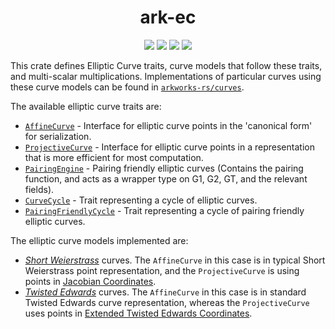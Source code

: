 <h1 align="center">ark-ec</h1>
<p align="center">
    <img src="https://github.com/arkworks-rs/algebra/workflows/CI/badge.svg?branch=master">
    <a href="https://github.com/arkworks-rs/algebra/blob/master/LICENSE-APACHE"><img src="https://img.shields.io/badge/license-APACHE-blue.svg"></a>
    <a href="https://github.com/arkworks-rs/algebra/blob/master/LICENSE-MIT"><img src="https://img.shields.io/badge/license-MIT-blue.svg"></a>
    <a href="https://deps.rs/repo/github/arkworks-rs/algebra"><img src="https://deps.rs/repo/github/arkworks-rs/algebra/status.svg"></a>
</p>

This crate defines Elliptic Curve traits, curve models that follow these traits, and multi-scalar multiplications.
Implementations of particular curves using these curve models can be found in [`arkworks-rs/curves`](https://github.com/arkworks-rs/curves/README.md).

The available elliptic curve traits are:

* [`AffineCurve`](https://github.com/arkworks-rs/algebra/blob/master/ec/src/lib.rs#L223) - Interface for elliptic curve points in the 'canonical form' for serialization.
* [`ProjectiveCurve`](https://github.com/arkworks-rs/algebra/blob/master/ec/src/lib.rs#L118) - Interface for elliptic curve points in a representation that is more efficient for most computation.
* [`PairingEngine`](https://github.com/arkworks-rs/algebra/blob/master/ec/src/lib.rs#L41) - Pairing friendly elliptic curves (Contains the pairing function, and acts as a wrapper type on G1, G2, GT, and the relevant fields).
* [`CurveCycle`](https://github.com/arkworks-rs/algebra/blob/master/ec/src/lib.rs#L319) - Trait representing a cycle of elliptic curves.
* [`PairingFriendlyCycle`](https://github.com/arkworks-rs/algebra/blob/master/ec/src/lib.rs#L331) - Trait representing a cycle of pairing friendly elliptic curves.

The elliptic curve models implemented are:

* [*Short Weierstrass*](https://github.com/arkworks-rs/algebra/blob/master/ec/src/models/short_weierstrass_jacobian.rs) curves. The `AffineCurve` in this case is in typical Short Weierstrass point representation, and the `ProjectiveCurve` is using points in [Jacobian Coordinates](https://en.wikibooks.org/wiki/Cryptography/Prime_Curve/Jacobian_Coordinates).
* [*Twisted Edwards*](https://github.com/arkworks-rs/algebra/blob/master/ec/src/models/twisted_edwards_extended.rs) curves. The `AffineCurve` in this case is in standard Twisted Edwards curve representation, whereas the `ProjectiveCurve` uses points in [Extended Twisted Edwards Coordinates](https://eprint.iacr.org/2008/522.pdf).
